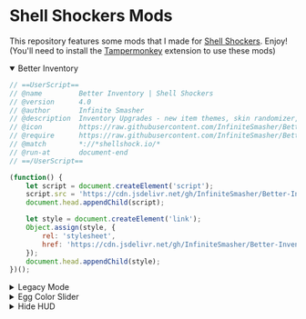 # Shell Shockers Mods
This repository features some mods that I made for [Shell Shockers](https://shellshock.io). Enjoy!\
(You'll need to install the [Tampermonkey](https://chrome.google.com/webstore/detail/tampermonkey/dhdgffkkebhmkfjojejmpbldmpobfkfo) extension to use these mods)

<details open>
<summary>Better Inventory</summary>

```js
// ==UserScript==
// @name         Better Inventory | Shell Shockers
// @version      4.0
// @author       Infinite Smasher
// @description  Inventory Upgrades - new item themes, skin randomizer, UI improvements, and MOAR!
// @icon         https://raw.githubusercontent.com/InfiniteSmasher/Better-Inventory/main/ico_egg.png
// @require      https://raw.githubusercontent.com/InfiniteSmasher/Better-Inventory/main/htmlEdits.js
// @match        *://*shellshock.io/*
// @run-at       document-end
// ==/UserScript==

(function() {
    let script = document.createElement('script');
    script.src = 'https://cdn.jsdelivr.net/gh/InfiniteSmasher/Better-Inventory@latest/inventory.js';
    document.head.appendChild(script);

    let style = document.createElement('link');
    Object.assign(style, {
        rel: 'stylesheet',
        href: 'https://cdn.jsdelivr.net/gh/InfiniteSmasher/Better-Inventory@latest/inventory.css'
    });
    document.head.appendChild(style);
})();
```
</details>

<details>
<summary>Legacy Mode</summary>

### Legacy Mode (w/ SFX Settings Toggle)
> Legacy default weapon skins with a toggle for sound effects in the settings menu
```js
// ==UserScript==
// @name         Legacy Mode (w/ SFX Toggle in Settings) | Shell Shockers
// @version      4.0
// @author       Infinite Smasher
// @description  Go back in time with a settings toggle for the old in-game sound effects (2018/2019) and legacy default gun skins!
// @icon         https://raw.githubusercontent.com/InfiniteSmasher/Legacy-Mode/main/ico_egg.png
// @match        *://*shellshock.io/*
// @run-at       document-body
// ==/UserScript==

(function() {
    let script = document.createElement('script');
    script.src = 'https://cdn.jsdelivr.net/gh/InfiniteSmasher/Legacy-Mode@latest/legacy2.js';
    document.head.appendChild(script);
})();
```
    
### Legacy Mode (Basic)
> Legacy default weapon skins and sound effects - always on!
```js
// ==UserScript==
// @name         Legacy Mode | Shell Shockers
// @version      3.0
// @author       Infinite Smasher
// @description  Go back in time with the old in-game sound effects (2018/2019) and legacy default gun skins!
// @icon         https://raw.githubusercontent.com/InfiniteSmasher/Legacy-Mode/main/ico_egg.png
// @match        *://*shellshock.io/*
// @run-at       document-end
// ==/UserScript==

(function() {
    let script = document.createElement('script');
    script.src = 'https://cdn.jsdelivr.net/gh/InfiniteSmasher/Legacy-Mode@latest/legacy1.js';
    document.head.appendChild(script);
})();
```

</details>

<details>
<summary>Egg Color Slider</summary>

### Egg Color Slider (VIP-Exclusive)
> Egg color slider in inventory (locked for non-VIPs)
```js
Coming Soon!
```

### Egg Color Slider (Unlocked)
> Egg color slider in inventory (always unlocked!)
```js
Coming Soon!
```
</details>

<details>
<summary>Hide HUD</summary>

```js
// ==UserScript==
// @name         Hide HUD | Shell Shockers
// @version      1.0
// @author       Infinite Smasher
// @description  Adds a toggle to hide the HUD elements (in-game/spectate UI)
// @icon         https://raw.githubusercontent.com/InfiniteSmasher/Hide-HUD/main/ico_egg.png
// @match        *://*shellshock.io/*
// @run-at       document-end
// ==/UserScript==

(function() {
    let script = document.createElement('script');
    script.src = 'https://cdn.jsdelivr.net/gh/InfiniteSmasher/Hide-HUD@latest/hideHud.js';
    document.head.appendChild(script);
})();
```

</details>
